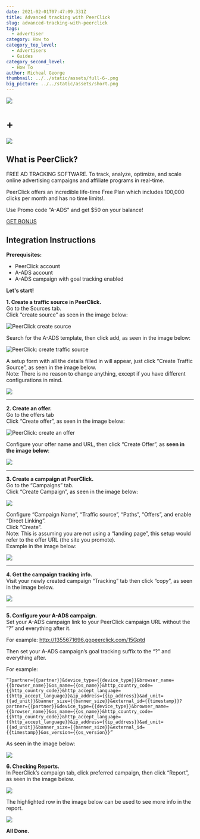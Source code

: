 ```yaml
---
date: 2021-02-01T07:47:09.331Z
title: Advanced tracking with PeerClick
slug: advanced-tracking-with-peerclick
tags:
  - advertiser
category: How to
category_top_level:
  - Advertisers
  - Guides
category_second_level:
  - How To
author: Micheal George
thumbnail: ../../static/assets/full-6-.png
big_picture: ../../static/assets/short.png
---
```

![](../../static/assets/a-ads-logo.png)

# +

![](../../static/assets/peerclick_color_logo_bage-01.png)

## What is PeerClick?

FREE AD  TRACKING SOFTWARE. To track, analyze, optimize, and scale online advertising campaigns and affiliate programs in real-time.

PeerClick offers an incredible life-time Free Plan which includes 100,000 clicks per month and has no time limits!.

Use Promo code "A-ADS" and get $50 on your balance!

[GET BONUS ](https://trk.peerclick.com/15GjdS?manager=vp&source=A-ADS&promo=A-ADS&language=en)

## Integration Instructions

**Prerequisites:**

* PeerClick account
* A-ADS account
* A-ADS campaign with goal tracking enabled

**Let's start!**

**1. Create a traffic source in PeerClick.**\
Go to the Sources tab.\
Click “create source” as seen in the image below:

![](../../static/assets/peerclick1.png "PeerClick create source")

Search for the A-ADS template, then click add, as seen in the image below:

![](../../static/assets/peerclick2.png "PeerClick: create traffic source")

A setup form with all the details filled in will appear, just click “Create Traffic Source”, as seen in the image below.\
Note: There is no reason to change anything, except if you have different configurations in mind.

![](../../static/assets/peerclick3.png)

- - -

**2. Create an offer.**\
Go to the offers tab\
Click “Create offer”, as seen in the image below:

![](../../static/assets/peerclick4.png "PeerClick: create an offer")

Configure your offer name and URL, then click “Create Offer”, as **seen in the image below**:

![](../../static/assets/peerclick5.png)

- - -

**3. Create a campaign at PeerClick.**\
Go to the “Campaigns” tab.\
Click “Create Campaign”, as seen in the image below:

![](../../static/assets/peerclick6.png)

Configure “Campaign Name”, “Traffic source”, “Paths”, “Offers”, and enable “Direct Linking”.\
Click “Create”.\
Note: This is assuming you are not using a “landing page”, this setup would refer to the offer URL (the site you promote).\
Example in the image below:

![](../../static/assets/peerclick7.png)

- - -

**4. Get the campaign tracking info.**\
Visit your newly created campaign “Tracking” tab then click “copy”, as seen in the image below.

![](../../static/assets/peerclick8.png)

- - -

**5. Configure your A-ADS campaign.**\
Set your A-ADS campaign link to your PeerClick campaign URL without the “?” and everything after it.

For example: http://1355671696.gopeerclick.com/15Gptd

Then set your A-ADS campaign’s goal tracking suffix to the “?” and everything after.

For example:

```
“?partner={{partner}}&device_type={{device_type}}&browser_name={{browser_name}}&os_name={{os_name}}&http_country_code={{http_country_code}}&http_accept_language={{http_accept_language}}&ip_address={{ip_address}}&ad_unit={{ad_unit}}&banner_size={{banner_size}}&external_id={{timestamp}}?partner={{partner}}&device_type={{device_type}}&browser_name={{browser_name}}&os_name={{os_name}}&http_country_code={{http_country_code}}&http_accept_language={{http_accept_language}}&ip_address={{ip_address}}&ad_unit={{ad_unit}}&banner_size={{banner_size}}&external_id={{timestamp}}&os_version={{os_version}}”
```

As seen in the image below:

![](../../static/assets/peerclick9.png)

**6. Checking Reports.**\
In PeerClick’s campaign tab, click preferred campaign, then click “Report”, as seen in the image below.

![](../../static/assets/peerclick10.png)

The highlighted row in the image below can be used to see more info in the report.

![](../../static/assets/peerclick11.png)

**All Done.**
